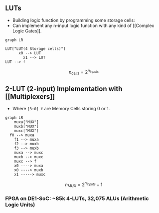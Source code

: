 ## LUTs

- Building logic function by programming some storage cells:
- Can implement any n-input logic function with any kind of [[Complex Logic Gates]].

```mermaid
graph LR
		
LUT["LUT(4 Storage cells)"]
	  x0 --> LUT
		x1 --> LUT
LUT --> f
```
$$ n_{cells}=2^{n_{inputs}} $$

## 2-LUT (2-input) Implementation with [[Multiplexers]]

- Where `[3:0] f` are Memory Cells storing 0 or 1.

```mermaid
graph LR
	muxa["MUX"]
	muxb["MUX"]
	muxc["MUX"]
  f0 --> muxa
	f1 --> muxa
	f2 --> muxb
	f3 --> muxb
	muxa --> muxc
	muxb --> muxc
	muxc --> f
	x0 ----> muxa
	x0 ----> muxb
	x1 -----> muxc
```
$$ n_{MUX}=2^{n_{inputs}}-1 $$

### FPGA on DE1-SoC: ~85k 4-LUTs, 32,075 ALUs (Arithmetic Logic Units)